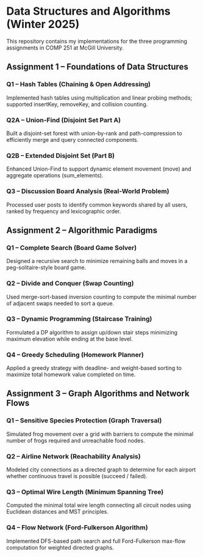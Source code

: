 # Data Structures and Algorithms (Winter 2025)
This repository contains my implementations for the three programming assignments in COMP 251 at McGill University.

## Assignment 1 – Foundations of Data Structures

### Q1 – Hash Tables (Chaining & Open Addressing)
Implemented hash tables using multiplication and linear probing methods; supported insertKey, removeKey, and collision counting.

### Q2A – Union-Find (Disjoint Set Part A)
Built a disjoint-set forest with union-by-rank and path-compression to efficiently merge and query connected components.

### Q2B – Extended Disjoint Set (Part B)
Enhanced Union-Find to support dynamic element movement (move) and aggregate operations (sum_elements).

### Q3 – Discussion Board Analysis (Real-World Problem)
Processed user posts to identify common keywords shared by all users, ranked by frequency and lexicographic order.

## Assignment 2 – Algorithmic Paradigms

### Q1 – Complete Search (Board Game Solver)
Designed a recursive search to minimize remaining balls and moves in a peg-solitaire-style board game.

### Q2 – Divide and Conquer (Swap Counting)
Used merge-sort-based inversion counting to compute the minimal number of adjacent swaps needed to sort a queue.

### Q3 – Dynamic Programming (Staircase Training)
Formulated a DP algorithm to assign up/down stair steps minimizing maximum elevation while ending at the base level.

### Q4 – Greedy Scheduling (Homework Planner)
Applied a greedy strategy with deadline- and weight-based sorting to maximize total homework value completed on time.

## Assignment 3 – Graph Algorithms and Network Flows

### Q1 – Sensitive Species Protection (Graph Traversal)
Simulated frog movement over a grid with barriers to compute the minimal number of frogs required and unreachable food nodes.

### Q2 – Airline Network (Reachability Analysis)
Modeled city connections as a directed graph to determine for each airport whether continuous travel is possible (succeed / failed).

### Q3 – Optimal Wire Length (Minimum Spanning Tree)
Computed the minimal total wire length connecting all circuit nodes using Euclidean distances and MST principles.

### Q4 – Flow Network (Ford-Fulkerson Algorithm)
Implemented DFS-based path search and full Ford-Fulkerson max-flow computation for weighted directed graphs.
